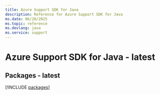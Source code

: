 ```yaml
---
title: Azure Support SDK for Java
description: Reference for Azure Support SDK for Java
ms.date: 06/20/2025
ms.topic: reference
ms.devlang: java
ms.service: support
---
```

# Azure Support SDK for Java - latest
## Packages - latest
[!INCLUDE [packages](support-index.md)]